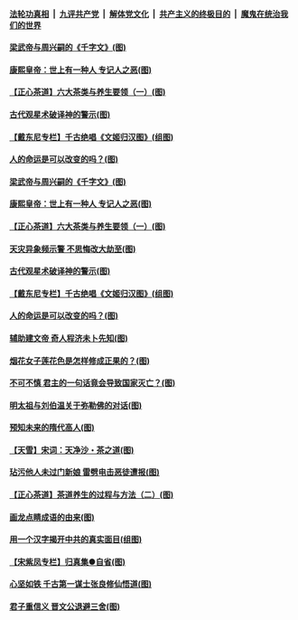 

####  [法轮功真相](../../../../basic/blob/master/README.md?t=06220031) &nbsp;|&nbsp; [九评共产党](../../../../9ping.md/blob/master/README.md?t=06220031) &nbsp;|&nbsp; [解体党文化](../../../../jtdwh.md/blob/master/README.md?t=06220031)  &nbsp;|&nbsp; [共产主义的终极目的](../../../../gczydzjmd.md/blob/master/README.md?t=06220031) &nbsp;|&nbsp; [魔鬼在统治我们的世界](../../../../mgztzwmdsj.md/blob/master/README.md?t=06220031) 

#### [梁武帝与周兴嗣的《千字文》(图)](../pages/p7/936914.md?t=06220031) 

#### [康熙皇帝：世上有一种人 专记人之恶(图)](../pages/p7/937141.md?t=06220031) 

#### [【正心茶道】六大茶类与养生要领（一）(图)](../pages/p7/936910.md?t=06220031) 

#### [古代观星术破译神的警示(图)](../pages/p7/936938.md?t=06220031) 

#### [【戴东尼专栏】千古绝唱《文姬归汉图》(组图)](../pages/p7/933598.md?t=06220031) 

#### [人的命运是可以改变的吗？(图)](../pages/p7/936633.md?t=06220031) 

#### [梁武帝与周兴嗣的《千字文》(图)](../pages/p7/936914.md?t=06220031) 

#### [康熙皇帝：世上有一种人 专记人之恶(图)](../pages/p7/937141.md?t=06220031) 

#### [【正心茶道】六大茶类与养生要领（一）(图)](../pages/p7/936910.md?t=06220031) 

#### [天灾异象频示警 不思悔改大劫至(图)](../pages/p7/937076.md?t=06220031) 

#### [古代观星术破译神的警示(图)](../pages/p7/936938.md?t=06220031) 

#### [【戴东尼专栏】千古绝唱《文姬归汉图》(组图)](../pages/p7/933598.md?t=06220031) 

#### [人的命运是可以改变的吗？(图)](../pages/p7/936633.md?t=06220031) 

#### [辅助建文帝 奇人程济未卜先知(图)](../pages/p7/936751.md?t=06220031) 

#### [烟花女子莲花色是怎样修成正果的？(图)](../pages/p7/936627.md?t=06220031) 

#### [不可不慎 君主的一句话竟会导致国家灭亡？(图)](../pages/p7/936921.md?t=06220031) 

#### [明太祖与刘伯温关于弥勒佛的对话(图)](../pages/p7/936918.md?t=06220031) 

#### [预知未来的隋代高人(图)](../pages/p7/936519.md?t=06220031) 

#### [【天雪】宋词：天净沙・茶之道(图)](../pages/p7/936606.md?t=06220031) 

#### [玷污他人未过门新娘 雷劈电击恶徒遭报(图)](../pages/p7/936730.md?t=06220031) 

#### [【正心茶道】茶道养生的过程与方法（二）(图)](../pages/p7/936188.md?t=06220031) 

#### [画龙点睛成语的由来(图)](../pages/p7/936521.md?t=06220031) 

#### [用一个汉字揭开中共的真实面目(组图)](../pages/p7/936605.md?t=06220031) 

#### [【宋紫凤专栏】归真集●自省(图)](../pages/p7/936715.md?t=06220031) 

#### [心坚如铁 千古第一谋士张良修仙悟道(图)](../pages/p7/936518.md?t=06220031) 

#### [君子重信义 晋文公退避三舍(图)](../pages/p7/936517.md?t=06220031) 

